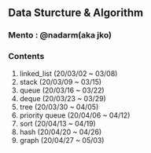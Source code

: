 ## Data Sturcture & Algorithm

### Mento : @nadarm(aka jko)

### Contents
1. linked_list	(20/03/02 ~ 03/08)
1. stack		(20/03/09 ~ 03/15)
1. queue		(20/03/16 ~ 03/22)
1. deque		(20/03/23 ~ 03/29)
1. tree			(20/03/30 ~ 04/05)
1. priority queue (20/04/06 ~ 04/12)
1. sort			(20/04/13 ~ 04/19)
1. hash			(20/04/20 ~ 04/26)
1. graph		(20/04/27 ~ 05/03)
